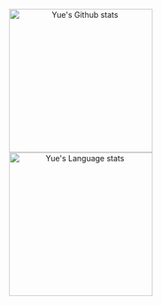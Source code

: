 <a href="https://github.com/cleamoon">
  <p align="center">
    <!-- <img src="https://github-profile-trophy.vercel.app/?username=cleamoon&column=7&theme=onedark"/> -->
    <img height=259 src="https://github-readme-stats-git-masterrstaa-rickstaa.vercel.app/api?username=cleamoon&show_icons=true&line_height=28&hide_border=true&card_width=347&include_all_commits=true&role=owner,collaborator&show=reviews,discussions_answered&rank_icon=percentile&theme=default#gh-light-mode-only" alt="Yue's Github stats" />
    <img height=259 src="https://github-readme-stats-git-masterrstaa-rickstaa.vercel.app/api/top-langs/?username=cleamoon&hide=html&layout=compact&langs_count=12&hide_border=true&role=owner,collaborator&theme=default#gh-light-mode-only" alt="Yue's Language stats" />
  </p>
</a>



<!--
**cleamoon/cleamoon** is a ✨ _special_ ✨ repository because its `README.md` (this file) appears on your GitHub profile.

Here are some ideas to get you started:

- 🔭 I’m currently working on ...
- 🌱 I’m currently learning ...
- 👯 I’m looking to collaborate on ...
- 🤔 I’m looking for help with ...
- 💬 Ask me about ...
- 📫 How to reach me: ...
- 😄 Pronouns: ...
- ⚡ Fun fact: ...
-->

